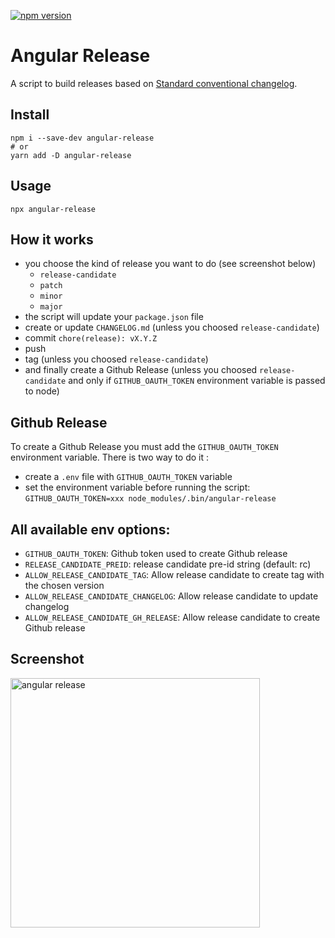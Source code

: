 [<img alt="npm version" src="https://img.shields.io/npm/v/angular-release.svg"/>](https://www.npmjs.com/package/angular-release)

# Angular Release

A script to build releases based on [Standard conventional changelog](https://github.com/bcoe/conventional-changelog-standard/blob/master/convention.md).

## Install

```
npm i --save-dev angular-release
# or
yarn add -D angular-release
```

## Usage

```
npx angular-release
```

## How it works

- you choose the kind of release you want to do (see screenshot below)
  - `release-candidate`
  - `patch`
  - `minor`
  - `major`
- the script will update your `package.json` file
- create or update `CHANGELOG.md` (unless you choosed `release-candidate`)
- commit `chore(release): vX.Y.Z`
- push
- tag (unless you choosed `release-candidate`)
- and finally create a Github Release (unless you choosed `release-candidate` and only if `GITHUB_OAUTH_TOKEN` environment variable is passed to node)

## Github Release

To create a Github Release you must add the `GITHUB_OAUTH_TOKEN` environment variable. There is two way to do it :
- create a `.env` file with `GITHUB_OAUTH_TOKEN` variable
- set the environment variable before running the script: `GITHUB_OAUTH_TOKEN=xxx node_modules/.bin/angular-release`


## All available env options:

- `GITHUB_OAUTH_TOKEN`: Github token used to create Github release
- `RELEASE_CANDIDATE_PREID`: release candidate pre-id string (default: rc)
- `ALLOW_RELEASE_CANDIDATE_TAG`: Allow release candidate to create tag with the chosen version
- `ALLOW_RELEASE_CANDIDATE_CHANGELOG`: Allow release candidate to update changelog
- `ALLOW_RELEASE_CANDIDATE_GH_RELEASE`: Allow release candidate to create Github release

## Screenshot

<img width="399" alt="angular release" src="https://user-images.githubusercontent.com/204520/48980172-07cf0a00-f0c6-11e8-8ec6-43b63375690d.png">
